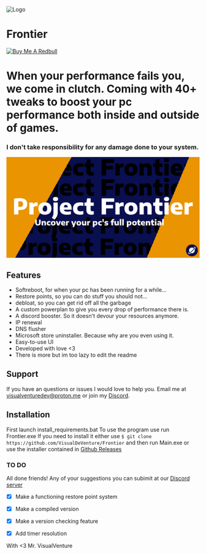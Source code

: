 
![Logo](https://i.imgur.com/dNwR4F6.png)

# Frontier

<a href="https://www.buymeacoffee.com/visualventure" target="_blank"><img src="https://cdn.buymeacoffee.com/buttons/default-orange.png" alt="Buy Me A Redbull" height="41" width="174"></a>

# When your performance fails you, we come in clutch. Coming with 40+ tweaks to boost your pc performance both inside and outside of games.


### I don't take responsibility for any damage done to your system.


![Image](images/banner.png)


## Features

- Softreboot, for when your pc has been running for a while...
- Restore points, so you can do stuff you should not...
- debloat, so you can get rid off all the garbage
- A custom powerplan to give you every drop of performance there is.
- A discord booster. So it doesn't devour your resources anymore.
- IP renewal
- DNS flusher
- Microsoft store uninstaller. Because why are you even using it.
- Easy-to-use UI
- Developed with love <3
- There is more but im too lazy to edit the readme


## Support

If you have an questions or issues I would love to help you. Email me at visualventuredev@proton.me or join my [Discord](https://discord.gg/GkhwF53JbF).


## Installation
First launch install_requirements.bat
To use the program use run Frontier.exe 
If you need to install it either use 
`$ git clone https://github.com/VisualDeVenture/Frontier`
 and then run Main.exe or use the installer contained in [Github Releases](https://github.com/VisualDeVenture/Frontier/releases)

### TO DO
All done friends! Any of your suggestions you can subimit at our [Discord server](https://discord.gg/GkhwF53JbF)
- [x] Make a functioning restore point system
- [x] Make a compiled version
- [x] Make a version checking feature
- [x] Add timer resolution

    
With <3 Mr. VisualVenture
